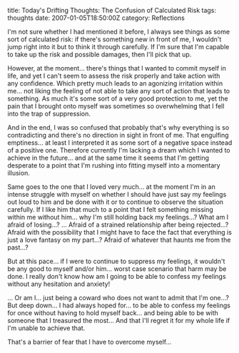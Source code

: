 title: Today's Drifting Thoughts: The Confusion of Calculated Risk
tags: thoughts
date: 2007-01-05T18:50:00Z
category: Reflections

I'm not sure whether I had mentioned it before, I always see things as some sort of calculated risk: if there's something new in front of me, I wouldn't jump right into it but to think it through carefully. If I'm sure that I'm capable to take up the risk and possible damages, then I'll pick that up.

However, at the moment… there's things that I wanted to commit myself in life, and yet I can't seem to assess the risk properly and take action with any confidence. Which pretty much leads to an agonizing irritation within me… not liking the feeling of not able to take any sort of action that leads to something. As much it's some sort of a very good protection to me, yet the pain that I brought onto myself was sometimes so overwhelming that I fell into the trap of suppression.

And in the end, I was so confused that probably that's why everything is so contradicting and there's no direction in sight in front of me. That engulfing emptiness… at least I interpreted it as some sort of a negative space instead of a positive one. Therefore currently I'm lacking a dream which I wanted to achieve in the future… and at the same time it seems that I'm getting desperate to a point that I'm rushing into fitting myself into a momentary illusion.

Same goes to the one that I loved very much… at the moment I'm in an intense struggle with myself on whether I should have just say my feelings out loud to him and be done with it or to continue to observe the situation carefully. If I like him that much to a point that I felt something missing within me without him… why I'm still holding back my feelings…? What am I afraid of losing…? … Afraid of a strained relationship after being rejected…? Afraid with the possibility that I might have to face the fact that everything is just a love fantasy on my part…? Afraid of whatever that haunts me from the past…?

But at this pace… if I were to continue to suppress my feelings, it wouldn't be any good to myself and/or him… worst case scenario that harm may be done. I really don't know how am I going to be able to confess my feelings without any hesitation and anxiety!

… Or am I… just being a coward who does not want to admit that I'm one…? But deep down… I had always hoped for… to be able to confess my feelings for once without having to hold myself back… and being able to be with someone that I treasured the most… And that I'll regret it for my whole life if I'm unable to achieve that.

That's a barrier of fear that I have to overcome myself…
